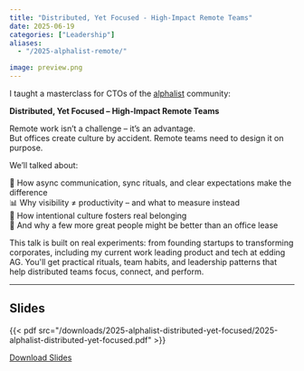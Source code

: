 ```yaml
---
title: "Distributed, Yet Focused - High-Impact Remote Teams"
date: 2025-06-19
categories: ["Leadership"]
aliases:
  - "/2025-alphalist-remote/"

image: preview.png
---
```


I taught a masterclass for CTOs of the [alphalist](https://alphalist.com) community:

**Distributed, Yet Focused – High-Impact Remote Teams**

Remote work isn’t a challenge – it’s an advantage.  
But offices create culture by accident. Remote teams need to design it on purpose.

We’ll talked about:

🧭 How async communication, sync rituals, and clear expectations make the difference  
📊 Why visibility ≠ productivity – and what to measure instead  
🤝 How intentional culture fosters real belonging  
💸 And why a few more great people might be better than an office lease

This talk is built on real experiments: from founding startups to transforming corporates, including my current work leading product and tech at edding AG. You'll get practical rituals, team habits, and leadership patterns that help distributed teams focus, connect, and perform.

---

## Slides

{{< pdf src="/downloads/2025-alphalist-distributed-yet-focused/2025-alphalist-distributed-yet-focused.pdf" >}}

[Download Slides](/downloads/2025-alphalist-distributed-yet-focused/2025-alphalist-distributed-yet-focused.pdf)
